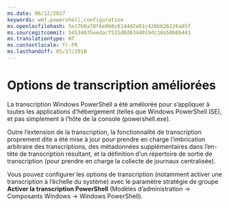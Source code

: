 ```yaml
---
ms.date: 06/12/2017
keywords: wmf,powershell,configuration
ms.openlocfilehash: 5e17b0a78f6e860c6144d2e81c426bb26126a85f
ms.sourcegitcommit: 54534635eedacf531d8d6344019dc16a50b8b441
ms.translationtype: HT
ms.contentlocale: fr-FR
ms.lasthandoff: 05/17/2018
---
```

# <a name="enhanced-transcription-options"></a>Options de transcription améliorées

La transcription Windows PowerShell a été améliorée pour s’appliquer à toutes les applications d’hébergement (telles que Windows PowerShell ISE), et pas simplement à l’hôte de la console (powershell.exe).

Outre l’extension de la transcription, la fonctionnalité de transcription proprement dite a été mise à jour pour prendre en charge l’imbrication arbitraire des transcriptions, des métadonnées supplémentaires dans l’en-tête de transcription résultant, et la définition d’un répertoire de sortie de transcription (pour prendre en charge la collecte de journaux centralisée).

Vous pouvez configurer les options de transcription (notamment activer une transcription à l’échelle du système) avec le paramètre stratégie de groupe **Activer la transcription PowerShell** (Modèles d’administration -> Composants Windows -> Windows PowerShell).
